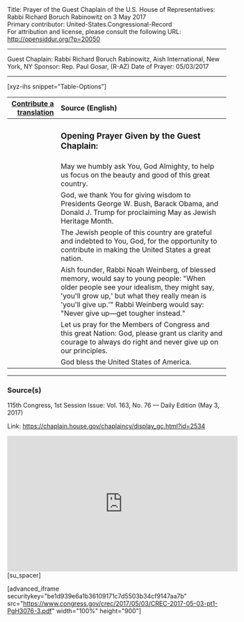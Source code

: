<html>
<head></head>
<body>
Title: Prayer of the Guest Chaplain of the U.S. House of Representatives: Rabbi Richard Boruch Rabinowitz on 3 May 2017<br />
Primary contributor: United-States.Congressional-Record<br />
For attribution and license, please consult the following URL: <a href="http://opensiddur.org/?p=20050">http://opensiddur.org/?p=20050</a>
<p />
<hr />

Guest Chaplain: Rabbi Richard Boruch Rabinowitz, Aish International, New York, NY
Sponsor: Rep. Paul Gosar, (R-AZ)
Date of Prayer: 05/03/2017

<hr />

[xyz-ihs snippet="Table-Options"]<table style="margin-left: auto; margin-right: auto;" class="draggable">
<thead><tr><th id="x" style="text-align: right;"><a href="/contributing/upload/">Contribute a translation</a></th><th style="text-align: left;">Source (English)</th></tr></thead>
<tbody>
<tr><td style="vertical-align:top;">
<div class="liturgy" lang="he">

</span></div></td>
 
<td style="vertical-align:top;">
<div class="english" lang="en">
<h3>Opening Prayer Given by the Guest Chaplain:</h3>
</div></td></tr>


<tr><td style="vertical-align:top;">
<div class="liturgy" lang="he">

</span></div></td>
 
<td style="vertical-align:top;">
<div class="english" lang="en">
May we humbly ask You, 
God Almighty, 
to help us focus 
on the beauty and good 
of this great country.
</div></td></tr>


<tr><td style="vertical-align:top;">
<div class="liturgy" lang="he">

</span></div></td>
 
<td style="vertical-align:top;">
<div class="english" lang="en">
God, 
we thank You for giving wisdom 
to Presidents George W. Bush, 
Barack Obama, 
and Donald J. Trump 
for proclaiming May as Jewish Heritage Month.
</div></td></tr>


<tr><td style="vertical-align:top;">
<div class="liturgy" lang="he">

</span></div></td>
 
<td style="vertical-align:top;">
<div class="english" lang="en">
The Jewish people of this country 
are grateful and indebted to You, God, 
for the opportunity to contribute 
in making the United States a great nation.
</div></td></tr>


<tr><td style="vertical-align:top;">
<div class="liturgy" lang="he">

</span></div></td>
 
<td style="vertical-align:top;">
<div class="english" lang="en">
Aish founder, Rabbi Noah Weinberg, of blessed memory, 
would say to young people: 
"When older people see your idealism, 
they might say, 'you'll grow up,' 
but what they really mean is 'you'll give up.'" 
Rabbi Weinberg would say: 
"Never give up––get tougher instead."
</div></td></tr>


<tr><td style="vertical-align:top;">
<div class="liturgy" lang="he">

</span></div></td>
 
<td style="vertical-align:top;">
<div class="english" lang="en">
Let us pray for the Members of Congress 
and this great Nation: 
God, please 
grant us clarity and courage 
to always do right 
and never give up on our principles.
</div></td></tr>


<tr><td style="vertical-align:top;">
<div class="liturgy" lang="he">

</span></div></td>
 
<td style="vertical-align:top;">
<div class="english" lang="en">
God bless the United States of America.
</div></td></tr>
</tbody></table>

<hr />

<h3>Source(s)</h3>

115th Congress, 1st Session
Issue: Vol. 163, No. 76 — Daily Edition (May 3, 2017)

Link: <a href="https://chaplain.house.gov/chaplaincy/display_gc.html?id=2534">https://chaplain.house.gov/chaplaincy/display_gc.html?id=2534</a>

<iframe width=530 height=312 src='https://www.c-span.org/video/standalone/?c4668137/rabbi-richard-boruch-rabinowitz-aish-international-york-york' allowfullscreen='allowfullscreen' frameborder=0></iframe>[su_spacer]

[advanced_iframe securitykey="be1d939e6a1b36109171c7d5503b34cf9147aa7b" src="https://www.congress.gov/crec/2017/05/03/CREC-2017-05-03-pt1-PgH3076-3.pdf" width="100%" height="900"]
</body>
</html>